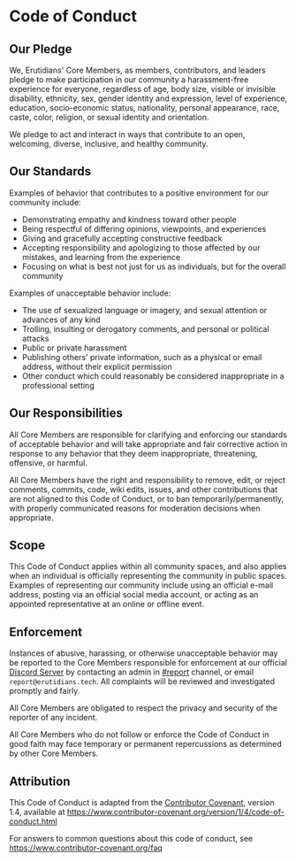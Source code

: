 # Code of Conduct

## Our Pledge

We, Erutidians' Core Members, as members, contributors, and leaders pledge to make participation in our community a harassment-free experience for everyone, regardless of age, body size, visible or invisible disability, ethnicity, sex, gender identity and expression, level of experience, education, socio-economic status, nationality, personal appearance, race, caste, color, religion, or sexual identity and orientation.

We pledge to act and interact in ways that contribute to an open, welcoming, diverse, inclusive, and healthy community.

## Our Standards

Examples of behavior that contributes to a positive environment for our
community include:

- Demonstrating empathy and kindness toward other people
- Being respectful of differing opinions, viewpoints, and experiences
- Giving and gracefully accepting constructive feedback
- Accepting responsibility and apologizing to those affected by our mistakes,
  and learning from the experience
- Focusing on what is best not just for us as individuals, but for the overall
  community

Examples of unacceptable behavior include:

- The use of sexualized language or imagery, and sexual attention or advances of any kind
- Trolling, insulting or derogatory comments, and personal or political attacks
- Public or private harassment
- Publishing others' private information, such as a physical or email address, without their explicit permission
- Other conduct which could reasonably be considered inappropriate in a professional setting

## Our Responsibilities

All Core Members are responsible for clarifying and enforcing our standards of acceptable behavior and will take appropriate and fair corrective action in response to any behavior that they deem inappropriate, threatening, offensive, or harmful.

All Core Members have the right and responsibility to remove, edit, or reject comments, commits, code, wiki edits, issues, and other contributions that are not aligned to this Code of Conduct, or to ban temporarily/permanently, with properly communicated reasons for moderation decisions when appropriate.

## Scope

This Code of Conduct applies within all community spaces, and also applies when an individual is officially representing the community in public spaces. Examples of representing our community include using an official e-mail address, posting via an official social media account, or acting as an appointed representative at an online or offline event.

## Enforcement

Instances of abusive, harassing, or otherwise unacceptable behavior may be reported to the Core Members responsible for enforcement at our official [Discord Server](https://discord.gg/CsYcA7m67b) by contacting an admin in [#report](https://discord.com/channels/) channel, or email `report@erutidians.tech`. All complaints will be reviewed and investigated promptly and fairly.

All Core Members are obligated to respect the privacy and security of the reporter of any incident.

All Core Members who do not follow or enforce the Code of Conduct in good faith may face temporary or permanent repercussions as determined by other Core Members.

## Attribution

This Code of Conduct is adapted from the [Contributor Covenant][homepage], version 1.4,
available at https://www.contributor-covenant.org/version/1/4/code-of-conduct.html

[homepage]: https://www.contributor-covenant.org

For answers to common questions about this code of conduct, see
https://www.contributor-covenant.org/faq